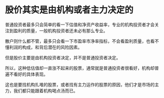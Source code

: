 # 股价其实是由机构或者主力决定的
[url]: (https://t.zsxq.com/Ju7Mv3Z)

普通投资者最多只会简单的看一下估值和净资产收益率，专业的机构投资者才会关注到盈利的质量，一般机构投资者还未必有那么专业。

散户则什么都不管，最多只会看一下市盈率市净率指标，不会看盈利质量，也看不懂利润的构成，和背后潜在的风险因素。

但是股价主要是由机构投资者决定，并不是普通投资者决定。

所以，这种低估值却一直涨不起来的股票，通常就是普通投资者很看好，机构却普遍不看好的具体表现。

这也是要找机构扎堆的股票，或者找有主力运作的股票的原因，他们才是市场的主力，我们都只能跟着机构喝点汤而已。